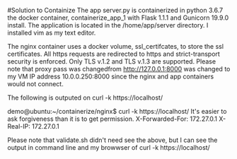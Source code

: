 #Solution to Containize
The app server.py is containerized in python 3.6.7 the  docker container, containerize_app_1 with Flask 1.1.1 and Gunicorn 19.9.0 install.
The application is located in the /home/app/server directory.  I installed vim as my text editor.

The nginx container uses a docker volume, ssl_certifcates, to store the ssl certificates.  All https requests are redirected to https and strict-transport security is enforced.   Only TLS v.1.2 and TLS v.1.3 are supported.   Please note that proxy pass was changedfrom http://127.0.0.1:8000 was changed to my VM IP address 10.0.0.250:8000 since the nginx and app containers would not connect.

The following is outputed on curl -k https://localhost/ 

demo@ubuntu:~/containerize/nginx$  curl -k https://localhost/
It's easier to ask forgiveness than it is to get permission.
X-Forwarded-For: 172.27.0.1
X-Real-IP: 172.27.0.1
  
Please note that validate.sh didn't need see the above, but I can see the output in command line and my browwser of curl -k https://localhost/ 
